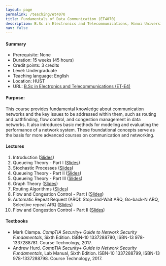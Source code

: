 ```yaml
---
layout: page
permalink: /teaching/et4070
title: Fundamentals of Data Communication (ET4070)
description: B.Sc in Electronics and Telecommunications, Hanoi University of Science and Technology
nav: false
---
```



#### Summary
* Prerequisite: None
* Duration: 15 weeks (45 hours)
* Credit points: 3 credits 
* Level: Undergraduate
* Teaching language: English
* Location: HUST
* URL: [B.Sc in Electronics and Telecommunications (ET-E4)](https://ts.hust.edu.vn/training-cate/nganh-dao-tao-dai-hoc/ky-thuat-dien-tu-vien-thong-chuong-trinh-tien-tien)

#### Purpose: 
This course provides fundamental knowledge about communication networks and the key issues to be addressed within them, such as routing and pathfinding, flow control, and congestion management in data networks. It also introduces basic methods for modeling and evaluating the performance of a network system. These foundational concepts serve as the basis for more advanced courses on communication and networking.

#### Lectures
1. Introduction
   ([Slides](https://husteduvn-my.sharepoint.com/:b:/g/personal/trung_luuquang_hust_edu_vn/EfOv47moMQtEoFWHTZYbDGEBp_u7Rdou4gVTQJfa07ei7g?e=XOujpK))
1. Queueing Theory - Part I
   ([Slides](https://husteduvn-my.sharepoint.com/:b:/g/personal/trung_luuquang_hust_edu_vn/EQzWjN_rt2tHh-2kKvydVccBnrg35rXMFgBZ3dChcPkbrQ?e=ysYKjl))
1. Stochastic Processes
   ([Slides](https://husteduvn-my.sharepoint.com/:b:/g/personal/trung_luuquang_hust_edu_vn/EZZxBddq2R9Ougdzp__Sy0wBW3tkFZ2Rti6g-ObH5aLGEg?e=J7GeFG))
1. Queueing Theory - Part II
   ([Slides](https://husteduvn-my.sharepoint.com/:b:/g/personal/trung_luuquang_hust_edu_vn/EUjptsc__fBDp0EfiDlon5gBFCUP2mmtUG8-u4z0iYt-zg?e=nG6RH9))
1. Queueing Theory - Part III
   ([Slides](https://husteduvn-my.sharepoint.com/:b:/g/personal/trung_luuquang_hust_edu_vn/EUP_178JFGtOnbmnNbHMDz8BT6wz2hYmBnryeZroPPutzg?e=cEoRZX))
1. Graph Theory
   ([Slides](https://husteduvn-my.sharepoint.com/:b:/g/personal/trung_luuquang_hust_edu_vn/Ecj8WJXQRm5KuyxTm6ibg_wBnrcsantPWjHjU9YuxcSPIQ?e=kXVu5c))
1. Routing Algorithms
   ([Slides](https://husteduvn-my.sharepoint.com/:b:/g/personal/trung_luuquang_hust_edu_vn/EWDPfnwW00NNgr-Exb18XlEBOXMr4yX2_dKHmYl1USudMA?e=5J51xl))
1. Flow and Congestion Control - Part I
   ([Slides](https://husteduvn-my.sharepoint.com/:b:/g/personal/trung_luuquang_hust_edu_vn/EeiaUCsvR9RFmYjHDMCMQ5sBUFodH6OUKDW4rUurJ6nHZw?e=19gzJ2))
1. Automatic Repeat Request (ARQ): Stop-and-Wait ARQ, Go-back-N ARQ, Selective repeat ARQ 
   ([Slides](https://husteduvn-my.sharepoint.com/:b:/g/personal/trung_luuquang_hust_edu_vn/EUZPeKDcJVdKsGdnEZM0WWYBGPutdSe4fApZ5pLCi5oVIg?e=20ypeR))
1. Flow and Congestion Control - Part II
   ([Slides](https://husteduvn-my.sharepoint.com/:b:/g/personal/trung_luuquang_hust_edu_vn/ESsW_-7xbP9Oj1mB2Ljr3O4B99onnzVbOaMnEuQwl5JfpQ?e=A08xma))


#### Textbooks
* Mark Ciampa. *CompTIA Security+ Guide to Network Security Fundamentals*, Sixth
Edition. ISBN-10 1337288780, ISBN-13 978-1337288781. Course Technology, 2017.
* Andrew Hurd. *CompTIA Security+ Guide to Network Security Fundamentals*, Lab
Manual, Sixth Edition. ISBN-10 1337288799, ISBN-13 978-1337288798. Course
Technology, 2017.






